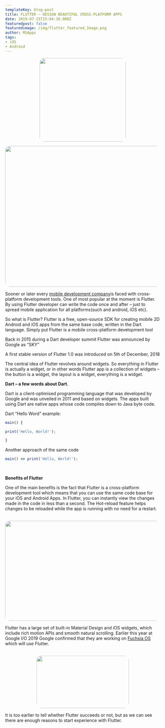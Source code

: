 ```yaml
---
templateKey: blog-post
title: FLUTTER – DESIGN BEAUTIFUL CROSS-PLATFORM APPS
date: 2019-07-15T15:04:10.000Z
featuredpost: false
featuredimage: /img/flutter_featured_Image.png
author: MSApps
tags: 
- iOS
- Android
---
```

<style>
img{
  border-radius: 15px;
}
</style>

<!-- ![](/img/flutter_featured_Image.png) -->
<p align="center">
  <img width="280" height="270" src="../../img/flutter_featured_Image.png">
</p>
<p align="center">
  <img width="1000" height="455" src="../../img/flutter_banner.jpeg">
</p>

Sooner or later every [mobile development company](https://msapps.mobi/ "mobile development company")is faced with cross-platform development tools. One of most popular at the moment is Flutter. By using Flutter developer can write the code once and after – just to spread mobile application for all platforms(such and android, iOS etc).

So what is Flutter? Flutter is a free, open-source SDK for creating mobile 2D Android and iOS apps from the same base code, written in the Dart language. Simply put Flutter is a mobile cross-platform development tool

Back in 2015 during a Dart developer summit Flutter was announced by Google as “SKY”

A first stable version of Flutter 1.0 was introduced on 5th of December, 2018

The central idea of Flutter revolves around widgets. So everything in Flutter is actually a widget, or in other words Flutter app is a collection of widgets – the button is a widget, the layout is a widget, everything is a widget.

**Dart – a few words about Dart.**

Dart is a client-optimised programming language that was developed by Google and was unveiled in 2011 and based on widgets.
The apps built using Dart are native apps whose code compiles down to Java byte code.

Dart “Hello Word” example:

```javascript
main() {

print('Hello, World!');

}
```

Another approach of the same code

```javascript
main() => print('Hello, World!');
```

<br/>

**Benefits of Flutter**

One of the main benefits is the fact that Flutter is a cross-platform development tool which means that you can use the same code base for your iOS and Android Apps.
In Flutter, you can instantly view the changes made in the code in less than a second. The Hot-reload feature helps changes to be reloaded while the app is running with no need for a restart.
<br/><br/>

<p align="center">
  <img width="550" height="323" src="../../img/Screen-Shot-2019-07-15-at-3.16.01-PM.png">
</p>

Flutter has a large set of built-in Material Design and iOS widgets, which include rich motion APIs and smooth natural scrolling.
Earlier this year at Google I/O 2019 Google confirmed that they are working on 
[Fuchsia OS](https://en.wikipedia.org/wiki/Fuchsia_(operating_system) "Fuchsia OS") which will use Flutter.
<br/><br/>

<p align="center">
  <img width="300" height="169" src="../../img/widgets-flutter-300x169.jpeg">
</p>

It is too earlier to tell whether Flutter succeeds or not, but as we can see there are enough reasons to start experience with Flutter.
